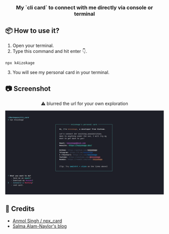 <div align="center">

<h3>My `cli card` to connect with me directly via console or terminal</h3>

</div>

## 📦 How to use it?
1. Open your terminal.
2. Type this command and hit enter 👇.
```
npx k4izokage
```
3. You will see my personal card in your terminal.

## 📷 Screenshot
<div align="center">
    <p>⚠️ blurred the url for your own exploration</p>
    <img src="./screenshot.webp" alt="K4izokage's NPX Card" />
</div>

## 📌 Credits
- [Anmol Singh / npx_card](https://github.com/anmol098/npx_card)
- [Salma Alam-Naylor's blog](https://whitep4nth3r.com/blog/build-a-business-card-cli-tool/)
